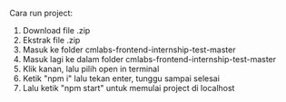 Cara run project:
1. Download file .zip
2. Ekstrak file .zip
3. Masuk ke folder cmlabs-frontend-internship-test-master
4. Masuk lagi ke dalam folder cmlabs-frontend-internship-test-master
5. Klik kanan, lalu pilih open in terminal
6. Ketik "npm i" lalu tekan enter, tunggu sampai selesai
7. Lalu ketik "npm start" untuk memulai project di localhost


